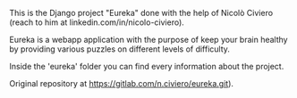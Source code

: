 This is the Django project "Eureka" done with the help of Nicolò Civiero (reach to him at linkedin.com/in/nicolo-civiero).

Eureka is a webapp application with the purpose of keep your brain healthy by providing
various puzzles on different levels of difficulty.

Inside the 'eureka' folder you can find every information about the project.

Original repository at https://gitlab.com/n.civiero/eureka.git).
